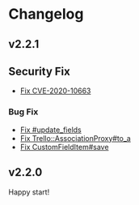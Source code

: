# Changelog

## v2.2.1

## Security Fix

* [Fix CVE-2020-10663](https://github.com/jeremytregunna/ruby-trello/pull/284)

### Bug Fix

* [Fix #update_fields](https://github.com/jeremytregunna/ruby-trello/issues/272)
* [Fix Trello::AssociationProxy#to_a](https://github.com/jeremytregunna/ruby-trello/issues/274)
* [Fix CustomFieldItem#save](https://github.com/jeremytregunna/ruby-trello/pull/277)

## v2.2.0

Happy start!